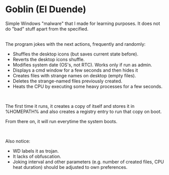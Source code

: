 # Goblin (El Duende)
Simple Windows "malware" that I made for learning purposes. It does not do "bad" stuff apart from the specified.
<br/>
<br/>
<p>The program jokes with the next actions, frequently and randomly:</p>

<ul>
  <li>Shuffles the desktop icons (but saves current state before).</li>
  <li>Reverts the desktop icons shuffle.</li>
  <li>Modifies system date (OS's, not RTC). Works only if run as admin.</li>
  <li>Displays a cmd window for a few seconds and then hides it</li>
  <li>Creates files with strange names on desktop (empty files).</li>
  <li>Deletes the strange-named files previously created.</li>
  <li>Heats the CPU by executing some heavy processes for a few seconds.</li>
</ul>
<br/>
<p>The first time it runs, it creates a copy of itself and stores it in %HOMEPATH% and also creates a registry entry to run that copy on boot.</p>
<p>From there on, it will run everytime the system boots.</p>
<br/>
<p>Also notice:</p>
<ul>
  <li>WD labels it as trojan.</li>
  <li>It lacks of obfuscation.</li>
  <li>Joking interval and other parameters (e.g. number of created files, CPU heat duration) should be adjusted to own preferences.</li>
</ul>
